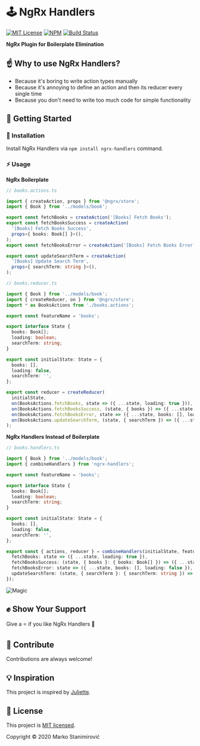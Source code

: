 # 🕹️ NgRx Handlers

[![MIT License](https://img.shields.io/badge/license-MIT-blue.svg)](./LICENSE)
[![NPM](https://img.shields.io/npm/v/ngrx-handlers)](https://www.npmjs.com/package/ngrx-handlers)
[![Build Status](https://travis-ci.org/markostanimirovic/ngrx-handlers.svg?branch=master)](https://travis-ci.org/markostanimirovic/ngrx-handlers)

**NgRx Plugin for Boilerplate Elimination**

## ☝️ Why to use NgRx Handlers?

- Because it's boring to write action types manually
- Because it's annoying to define an action and then its reducer every single time
- Because you don't need to write too much code for simple functionality

## 🚀 Getting Started

### 🔧 Installation

Install NgRx Handlers via `npm install ngrx-handlers` command.

### ⚡ Usage

**NgRx Boilerplate**

```typescript
// books.actions.ts

import { createAction, props } from '@ngrx/store';
import { Book } from '../models/book';

export const fetchBooks = createAction('[Books] Fetch Books');
export const fetchBooksSuccess = createAction(
  '[Books] Fetch Books Success',
  props<{ books: Book[] }>(),
);
export const fetchBooksError = createAction('[Books] Fetch Books Error');

export const updateSearchTerm = createAction(
  '[Books] Update Search Term',
  props<{ searchTerm: string }>(),
);

// books.reducer.ts

import { Book } from '../models/book';
import { createReducer, on } from '@ngrx/store';
import * as BooksActions from './books.actions';

export const featureName = 'books';

export interface State {
  books: Book[];
  loading: boolean;
  searchTerm: string;
}

export const initialState: State = {
  books: [],
  loading: false,
  searchTerm: '',
};

export const reducer = createReducer(
  initialState,
  on(BooksActions.fetchBooks, state => ({ ...state, loading: true })),
  on(BooksActions.fetchBooksSuccess, (state, { books }) => ({ ...state, books, loading: false })),
  on(BooksActions.fetchBooksError, state => ({ ...state, books: [], loading: false })),
  on(BooksActions.updateSearchTerm, (state, { searchTerm }) => ({ ...state, searchTerm })),
);
```

**NgRx Handlers Instead of Boilerplate**

```typescript
// books.handlers.ts

import { Book } from '../models/book';
import { combineHandlers } from 'ngrx-handlers';

export const featureName = 'books';

export interface State {
  books: Book[];
  loading: boolean;
  searchTerm: string;
}

export const initialState: State = {
  books: [],
  loading: false,
  searchTerm: '',
};

export const { actions, reducer } = combineHandlers(initialState, featureName, {
  fetchBooks: state => ({ ...state, loading: true }),
  fetchBooksSuccess: (state, { books }: { books: Book[] }) => ({ ...state, books, loading: false }),
  fetchBooksError: state => ({ ...state, books: [], loading: false }),
  updateSearchTerm: (state, { searchTerm }: { searchTerm: string }) => ({ ...state, searchTerm }),
});
```

![Magic](https://media2.giphy.com/media/12NUbkX6p4xOO4/giphy.gif?cid=ecf05e47o0k6y4gdqo9ywj9y5q0wtqzsa8jnr900xih3myds&rid=giphy.gif)

## ✊ Show Your Support

Give a ⭐ if you like NgRx Handlers 🙂

## 🤝 Contribute

Contributions are always welcome!

## 💡 Inspiration

This project is inspired by [Juliette](https://github.com/markostanimirovic/juliette).

## 📝 License

This project is [MIT licensed](./LICENSE).

Copyright © 2020 Marko Stanimirović
